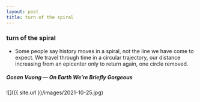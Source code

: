 ```yaml
---
layout: post
title: turn of the spiral
---
```


### turn of the spiral

- Some people say history moves in a spiral, not the line we have come to expect. We travel through time in a circular trajectory, our distance increasing from an epicenter only to return again, one circle removed.
##### Ocean Vuong — *On Earth We’re Briefly Gorgeous*

![]({{ site.url }}/images/2021-10-25.jpg)

